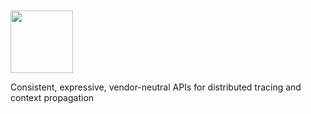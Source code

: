 
<div>
  <img src="http://opentracing.io/public/open_tracing.png" style="margin-top: 50px; height: 100px;">
</div>

Consistent, expressive, vendor-neutral APIs for distributed tracing and context propagation
